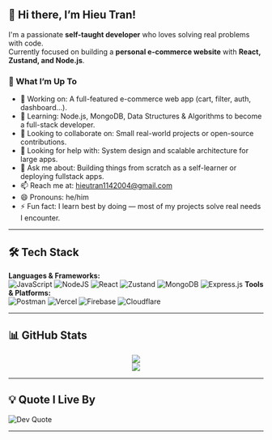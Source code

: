 ## 👋 Hi there, I’m Hieu Tran!

I'm a passionate **self-taught developer** who loves solving real problems with code.  
Currently focused on building a **personal e-commerce website** with **React, Zustand, and Node.js**.

### 🚀 What I’m Up To

- 🔭 Working on: A full-featured e-commerce web app (cart, filter, auth, dashboard...).
- 🌱 Learning: Node.js, MongoDB, Data Structures & Algorithms to become a full-stack developer.
- 👯 Looking to collaborate on: Small real-world projects or open-source contributions.
- 🤔 Looking for help with: System design and scalable architecture for large apps.
- 💬 Ask me about: Building things from scratch as a self-learner or deploying fullstack apps.
- 📫 Reach me at: hieutran1142004@gmail.com
- 😄 Pronouns: he/him
- ⚡ Fun fact: I learn best by doing — most of my projects solve real needs I encounter.

---

## 🛠️ Tech Stack

**Languages & Frameworks:**  
![JavaScript](https://img.shields.io/badge/javascript-%23323330.svg?style=for-the-badge&logo=javascript&logoColor=%23F7DF1E) ![NodeJS](https://img.shields.io/badge/node.js-6DA55F?style=for-the-badge&logo=node.js&logoColor=white) ![React](https://img.shields.io/badge/react-%2320232a.svg?style=for-the-badge&logo=react&logoColor=%2361DAFB) ![Zustand](https://img.shields.io/badge/zustand-%231F2937.svg?style=for-the-badge&logo=zustand&logoColor=%23F9FAFB) ![MongoDB](https://img.shields.io/badge/MongoDB-%234ea94b.svg?style=for-the-badge&logo=mongodb&logoColor=white) ![Express.js](https://img.shields.io/badge/express.js-%23404d59.svg?style=for-the-badge&logo=express&logoColor=%2361DAFB)
**Tools & Platforms:**  
![Postman](https://img.shields.io/badge/Postman-FF6C37?style=for-the-badge&logo=postman&logoColor=white) ![Vercel](https://img.shields.io/badge/vercel-%23000000.svg?style=for-the-badge&logo=vercel&logoColor=white) ![Firebase](https://img.shields.io/badge/firebase-%23039BE5.svg?style=for-the-badge&logo=firebase) ![Cloudflare](https://img.shields.io/badge/Cloudflare-F38020?style=for-the-badge&logo=Cloudflare&logoColor=white)

---

## 📊 GitHub Stats

<p align="center">
  <img src="https://github-readme-stats.vercel.app/api?username=shinki04&show_icons=true&theme=tokyonight" />
  <br/>
  <img src="https://github-readme-streak-stats.herokuapp.com?user=shinki04&theme=tokyonight&date_format=j%2Fn%5B%2FY%5D" />
</p>

---

## 💡 Quote I Live By

![Dev Quote](https://quotes-github-readme.vercel.app/api?type=horizontal&theme=radical)

---

<!--
Feel free to connect, fork, or collab. I'm always open to learning together!
-->

